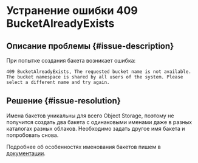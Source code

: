 # Устранение ошибки 409 BucketAlreadyExists


## Описание проблемы {#issue-description}

При попытке создания бакета возникает ошибка:
```
409 BucketAlreadyExists, The requested bucket name is not available. The bucket namespace is shared by all users of the system. Please select a different name and try again.
```

## Решение {#issue-resolution}

Имена бакетов уникальны для всего Object Storage, поэтому не получится создать два бакета с одинаковыми именами даже в разных каталогах разных облаков. Необходимо задать другое имя бакета и попробовать снова.

Подробнее об особенностях именования бакетов пишем в [документации](../../../storage/concepts/bucket#naming).
